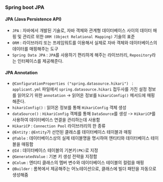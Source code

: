 ### Spring boot JPA

#### JPA (Java Persistence API)
- `JPA` : 자바에서 개발된 기술로, 자바 객체와 관계형 데이터베이스 사이의 데이터 매핑 및 관리르 위한 `ORM (Object Relational Mapping)` 기술의 표준
- `ORM` : 라이브러리 또는 프레임워트를 이용해서 실제로 자바 객체와 데이터베이스의 데이터를 매핑해주는 도구
- `Spring Data JPA` : `JPA`를 사용하기 편리하게 해주는 라이브러리, `Repository`라는 인터페이스를 제공해준다.

#### JPA Annotation
- `@ConfigurationProperties ("spring.datasource.hikari") ` : `applicant.yml` 파일에서 `spring.datasource.hikari` 접두사를 가진 설정 정보를 읽어오기 위한 `annotation` -> 읽어온 정보를 `hikariConfig()` 메서드에 매핑 해준다.
- `hikariConfig()` : 읽어온 정보를 통해 `HikariConfig` 객체 생성
- `dataSource()` : `HikariConfig` 객체를 통해 `DataSource`를 생성 -> `HikariCP`를 사용하여 데이터베이스 연결을 관리하는데 사용함
- `HikariCP` : `Connection Pool` 라이브러리의 한 종류
- `@Entity` : `@Entity`가 선언된 클래스를 데이터베이스 테이블과 매핑
- `@Table` : 데이터베이스상의 실제 테이블명을 명시하여 엔티티와 데이터베이스 테이블을 매핑함
- `@Id` : 데이터베이스 테이블의 기본키`(PK)`로 지정
- `@GeneratedValue` : 기본 키 생성 전략을 지정함
- `@Colum` : 엔티티 클래스의 멤버 변수와 데이터베이스 테이블의 컬럼을 매핑
- `@Builder` : 롬복에서 제공해주는 어노테이션으로, 클래스에 빌더 패턴을 자동으로 생성해줌